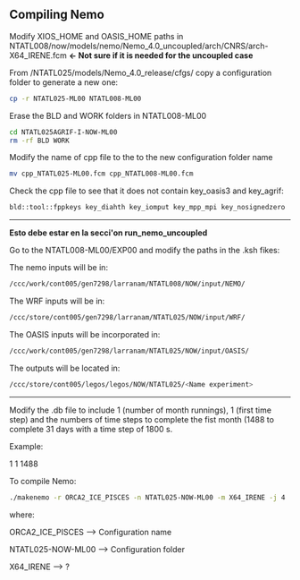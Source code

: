 ## Compiling Nemo

Modify XIOS_HOME and OASIS_HOME paths in NTATL008/now/models/nemo/Nemo_4.0_uncoupled/arch/CNRS/arch-X64_IRENE.fcm **<- Not sure if it is needed for the uncoupled case**

From /NTATL025/models/Nemo_4.0_release/cfgs/ copy a configuration folder to generate a new one:

```bash
cp -r NTATL025-ML00 NTATL008-ML00
```

Erase the BLD and WORK folders in NTATL008-ML00

```bash
cd NTATL025AGRIF-I-NOW-ML00
rm -rf BLD WORK
```

Modify the name of cpp file to the to the new configuration folder name

```bash
mv cpp_NTATL025-ML00.fcm cpp_NTATL008-ML00.fcm
```

Check the cpp file to see that it does not contain key_oasis3 and key_agrif:

```bash
bld::tool::fppkeys key_diahth key_iomput key_mpp_mpi key_nosignedzero
```

---
**Esto debe estar en la secci'on run_nemo_uncoupled**

Go to the NTATL008-ML00/EXP00 and modify the paths in the .ksh fikes:

The nemo inputs will be in:
```bash
/ccc/work/cont005/gen7298/larranam/NTATL008/NOW/input/NEMO/
```

The WRF inputs will be in:
```bash
/ccc/store/cont005/gen7298/larranam/NTATL025/NOW/input/WRF/
```

The OASIS inputs will be incorporated in:

```bash
/ccc/work/cont005/gen7298/larranam/NTATL025/NOW/input/OASIS/
```

The outputs will be located in:

```bash
/ccc/store/cont005/legos/legos/NOW/NTATL025/<Name experiment>
```
---

Modify the .db file to include 1 (number of month runnings), 1 (first time step) and the numbers of time steps to complete the fist month (1488 to complete 31 days with a time step of 1800 s.

Example:

1 1 1488

To compile Nemo:

```bash
./makenemo -r ORCA2_ICE_PISCES -n NTATL025-NOW-ML00 -m X64_IRENE -j 4
```

where:

ORCA2_ICE_PISCES —> Configuration name

NTATL025-NOW-ML00 —> Configuration folder

X64_IRENE —> ?
